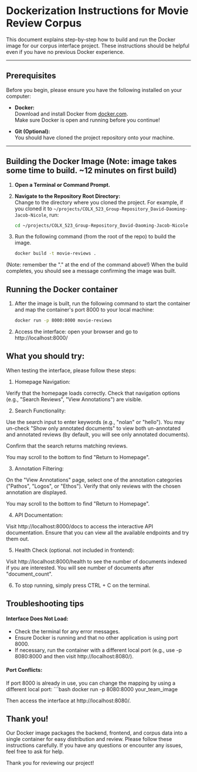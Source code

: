 # Dockerization Instructions for Movie Review Corpus

This document explains step-by-step how to build and run the Docker image for our corpus interface project. These instructions should be helpful even if you have no previous Docker experience.

---

## Prerequisites

Before you begin, please ensure you have the following installed on your computer:

- **Docker:**  
  Download and install Docker from [docker.com](https://www.docker.com/get-started).  
  Make sure Docker is open and running before you continue!

- **Git (Optional):**  
  You should have cloned the project repository onto your machine.

---

## Building the Docker Image (Note: image takes some time to build. ~12 minutes on first build)

1. **Open a Terminal or Command Prompt.**

2. **Navigate to the Repository Root Directory:**  
   Change to the directory where you cloned the project. For example, if you cloned it to `~/projects/COLX_523_Group-Repository_David-Daoming-Jacob-Nicole`, run:
   ```bash
   cd ~/projects/COLX_523_Group-Repository_David-Daoming-Jacob-Nicole

3. Run the following command (from the root of the repo) to build the image.
    ```bash
    docker build -t movie-reviews .
    
(Note: remember the "." at the end of the command above!)
When the build completes, you should see a message confirming the image was built.

## Running the Docker container

1. After the image is built, run the following command to start the container and map the container's port 8000 to your local machine:
    ```bash
    docker run -p 8000:8000 movie-reviews

2. Access the interface: open your browser and go to
http://localhost:8000/

## What you should try:
When testing the interface, please follow these steps:

1. Homepage Navigation:

Verify that the homepage loads correctly.
Check that navigation options (e.g., "Search Reviews", "View Annotations") are visible.

2. Search Functionality:

Use the search input to enter keywords (e.g., "nolan" or "hello"). You may un-check "Show only annotated documents" to view both un-annotated and annotated reviews (by default, you will see only annotated documents).

Confirm that the search returns matching reviews.

You may scroll to the bottom to find "Return to Homepage".

3. Annotation Filtering:

On the "View Annotations" page, select one of the annotation categories ("Pathos", "Logos", or "Ethos").
Verify that only reviews with the chosen annotation are displayed.

You may scroll to the bottom to find "Return to Homepage".

4. API Documentation:

Visit http://localhost:8000/docs to access the interactive API documentation.
Ensure that you can view all the available endpoints and try them out.

5. Health Check (optional. not included in frontend):

Visit http://localhost:8000/health to see the number of documents indexed if you are interested. You will see number of documents after "document_count".

6. To stop running, simply press CTRL + C on the terminal.

## Troubleshooting tips

#### Interface Does Not Load:

- Check the terminal for any error messages.
- Ensure Docker is running and that no other application is using port 8000.
- If necessary, run the container with a different local port (e.g., use -p 8080:8000 and then visit http://localhost:8080/).


#### Port Conflicts:

If port 8000 is already in use, you can change the mapping by using a different local port:
    ```bash
    docker run -p 8080:8000 your_team_image

Then access the interface at http://localhost:8080/.


## Thank you!
Our Docker image packages the backend, frontend, and corpus data into a single container for easy distribution and review. Please follow these instructions carefully. If you have any questions or encounter any issues, feel free to ask for help.

Thank you for reviewing our project!
